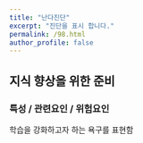 ```yaml
---
title: "난다진단"
excerpt: "진단을 표시 합니다."
permalink: /98.html
author_profile: false
---
```

## 지식 향상을 위한 준비



### 특성 / 관련요인 / 위험요인

>                
       
학습을 강화하고자 하는 욕구를 표현함
